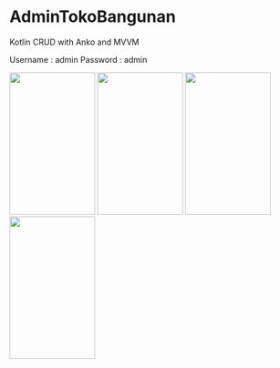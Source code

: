 # AdminTokoBangunan
Kotlin CRUD with Anko and MVVM

Username : admin
Password : admin

<img src="https://user-images.githubusercontent.com/54391306/70881114-215b3080-1ffe-11ea-8336-120e63cdfa79.jpeg" width="150" height="250">
<img src="https://user-images.githubusercontent.com/54391306/70881635-be6a9900-1fff-11ea-8ece-51a1d8601afb.jpeg" width="150" height="250">
<img src="https://user-images.githubusercontent.com/54391306/70881673-df32ee80-1fff-11ea-8ac1-159348e5ff77.jpeg" width="150" height="250">
<img src="https://user-images.githubusercontent.com/54391306/70881694-f40f8200-1fff-11ea-8233-2184d789c9cd.jpeg" width="150" height="250">
